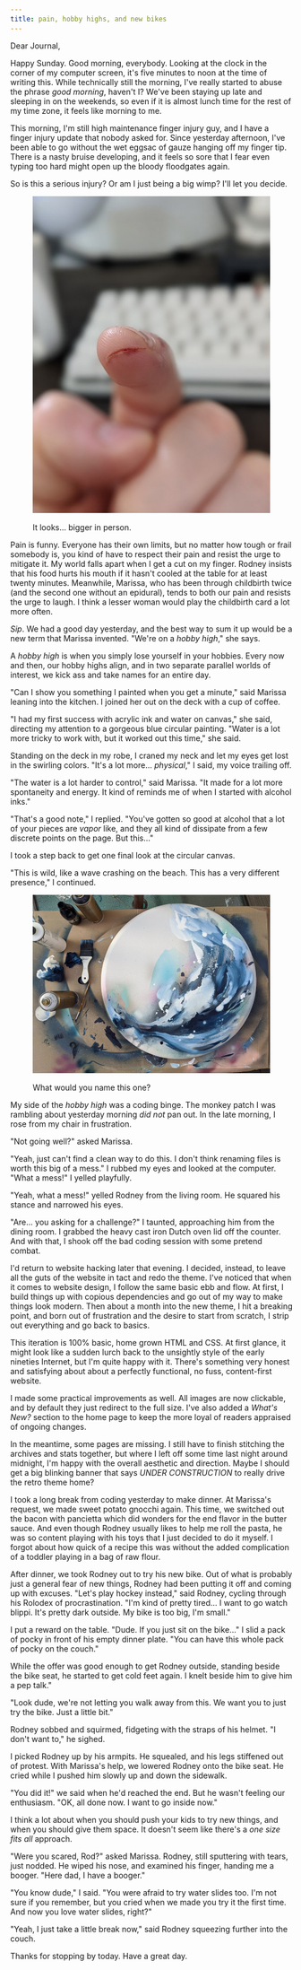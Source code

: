 ```yaml
---
title: pain, hobby highs, and new bikes
---
```


Dear Journal,

Happy Sunday.  Good morning, everybody.  Looking at the clock in the
corner of my computer screen, it's five minutes to noon at the time of
writing this.  While technically still the morning, I've really
started to abuse the phrase _good morning_, haven't I?  We've been
staying up late and sleeping in on the weekends, so even if it is
almost lunch time for the rest of my time zone, it feels like morning
to me.

This morning, I'm still high maintenance finger injury guy,
and I have a finger injury update that nobody asked for.  Since
yesterday afternoon, I've been able to go without the wet eggsac of
gauze hanging off my finger tip.  There is a nasty bruise developing,
and it feels so sore that I fear even typing too hard might open up
the bloody floodgates again.

So is this a serious injury?  Or am I just being a big wimp?  I'll let
you decide.

<figure>
  <a href="/images/finger-cut.jpg">
    <img alt="finger cut" src="/images/finger-cut.jpg"/>
  </a>
  <figcaption>
    <p>It looks... bigger in person.</p>
  </figcaption>
</figure>

Pain is funny.  Everyone has their own limits, but no matter how tough
or frail somebody is, you kind of have to respect their pain and
resist the urge to mitigate it.  My world falls apart when I get a cut
on my finger.  Rodney insists that his food hurts his mouth if it
hasn't cooled at the table for at least twenty minutes.  Meanwhile,
Marissa, who has been through childbirth twice (and the second one
without an epidural), tends to both our pain and resists the urge to
laugh.  I think a lesser woman would play the childbirth card a lot
more often.

_Sip_.  We had a good day yesterday, and the best way to sum it up
would be a new term that Marissa invented.  "We're on a _hobby high_,"
she says.

A _hobby high_ is when you simply lose yourself in your hobbies.
Every now and then, our hobby highs align, and in two separate
parallel worlds of interest, we kick ass and take names for an entire
day.

"Can I show you something I painted when you get a minute," said
Marissa leaning into the kitchen.  I joined her out on the deck with a
cup of coffee.

"I had my first success with acrylic ink and water on canvas," she
said, directing my attention to a gorgeous blue circular painting.
"Water is a lot more tricky to work with, but it worked out this
time," she said.

Standing on the deck in my robe, I craned my neck and let my eyes get
lost in the swirling colors.  "It's a lot more... _physical_," I said,
my voice trailing off.

"The water is a lot harder to control," said Marissa.  "It made for a
lot more spontaneity and energy.  It kind of reminds me of when I
started with alcohol inks."

"That's a good note," I replied.  "You've gotten so good at alcohol
that a lot of your pieces are _vapor_ like, and they all kind of
dissipate from a few discrete points on the page.  But this..."

I took a step back to get one final look at the circular canvas.

"This is wild, like a wave crashing on the beach.  This has a very
different presence," I continued.

<figure>
  <a href="/images/acryllic-wip.jpg">
    <img alt="acryllic wip" src="/images/acryllic-wip.jpg"/>
  </a>
  <figcaption>
    <p>What would you name this one?</p>
  </figcaption>
</figure>

My side of the _hobby high_ was a coding binge.  The monkey patch I
was rambling about yesterday morning _did not_ pan out.  In the late
morning, I rose from my chair in frustration.

"Not going well?" asked Marissa.

"Yeah, just can't find a clean way to do this.  I don't think renaming
files is worth this big of a mess."  I rubbed my eyes and looked at
the computer.  "What a mess!" I yelled playfully.

"Yeah, what a mess!" yelled Rodney from the living room.  He squared
his stance and narrowed his eyes.

"Are... you asking for a challenge?" I taunted, approaching him from
the dining room.  I grabbed the heavy cast iron Dutch oven lid off the
counter.  And with that, I shook off the bad coding session with some
pretend combat.

I'd return to website hacking later that evening.  I decided, instead,
to leave all the guts of the website in tact and redo the theme.  I've
noticed that when it comes to website design, I follow the same basic
ebb and flow.  At first, I build things up with copious dependencies
and go out of my way to make things look modern.  Then about a month
into the new theme, I hit a breaking point, and born out of
frustration and the desire to start from scratch, I strip out
everything and go back to basics.

This iteration is 100% basic, home grown HTML and CSS.  At first
glance, it might look like a sudden lurch back to the unsightly style
of the early nineties Internet, but I'm quite happy with it.  There's
something very honest and satisfying about about a perfectly
functional, no fuss, content-first website.

I made some practical improvements as well.  All images are now
clickable, and by default they just redirect to the full size.  I've
also added a _What's New?_ section to the home page to keep the more
loyal of readers appraised of ongoing changes.

In the meantime, some pages are missing.  I still have to finish
stitching the archives and stats together, but where I left off some
time last night around midnight, I'm happy with the overall aesthetic
and direction.  Maybe I should get a big blinking banner that says
_UNDER CONSTRUCTION_ to really drive the retro theme home?

I took a long break from coding yesterday to make dinner.  At
Marissa's request, we made sweet potato gnocchi again.  This time, we
switched out the bacon with pancietta which did wonders for the end
flavor in the butter sauce.  And even though Rodney usually likes to
help me roll the pasta, he was so content playing with his toys that I
just decided to do it myself.  I forgot about how quick of a recipe
this was without the added complication of a toddler playing in a bag
of raw flour.

After dinner, we took Rodney out to try his new bike.  Out of what is
probably just a general fear of new things, Rodney had been putting it
off and coming up with excuses.  "Let's play hockey instead," said
Rodney, cycling through his Rolodex of procrastination.  "I'm kind of
pretty tired... I want to go watch blippi.  It's pretty dark outside.
My bike is too big, I'm small."

I put a reward on the table.  "Dude.  If you just sit on the bike..."
I slid a pack of pocky in front of his empty dinner plate.  "You can
have this whole pack of pocky on the couch."

While the offer was good enough to get Rodney outside, standing beside
the bike seat, he started to get cold feet again.  I knelt beside him
to give him a pep talk."

"Look dude, we're not letting you walk away from this.  We want you to
just try the bike.  Just a little bit."

Rodney sobbed and squirmed, fidgeting with the straps of his helmet.
"I don't want to," he sighed.

I picked Rodney up by his armpits.  He squealed, and his legs
stiffened out of protest.  With Marissa's help, we lowered Rodney onto
the bike seat.  He cried while I pushed him slowly up and down the
sidewalk.

"You did it!" we said when he'd reached the end.  But he wasn't
feeling our enthusiasm.  "OK, all done now.  I want to go inside now."

I think a lot about when you should push your kids to try new things,
and when you should give them space.  It doesn't seem like there's a
_one size fits all_ approach.

"Were you scared, Rod?" asked Marissa.  Rodney, still sputtering with
tears, just nodded.  He wiped his nose, and examined his finger,
handing me a booger.  "Here dad, I have a booger."

"You know dude," I said.  "You were afraid to try water slides too.
I'm not sure if you remember, but you cried when we made you try it
the first time.  And now you love water slides, right?"

"Yeah, I just take a little break now," said Rodney squeezing further
into the couch.

Thanks for stopping by today.  Have a great day.
